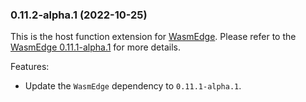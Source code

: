 ### 0.11.2-alpha.1 (2022-10-25)

This is the host function extension for [WasmEdge](https://github.com/WasmEdge/WasmEdge).
Please refer to the [WasmEdge 0.11.1-alpha.1](https://github.com/WasmEdge/WasmEdge/releases/tag/0.11.1-alpha.1) for more details.

Features:

* Update the `WasmEdge` dependency to `0.11.1-alpha.1`.
